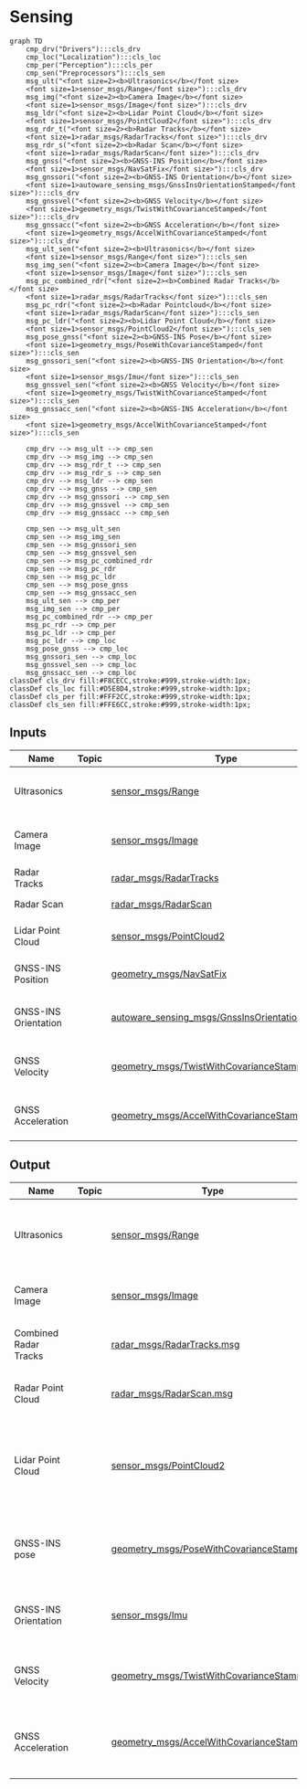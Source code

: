 # Sensing

```mermaid
graph TD
    cmp_drv("Drivers"):::cls_drv
    cmp_loc("Localization"):::cls_loc
    cmp_per("Perception"):::cls_per
    cmp_sen("Preprocessors"):::cls_sen
    msg_ult("<font size=2><b>Ultrasonics</b></font size>
    <font size=1>sensor_msgs/Range</font size>"):::cls_drv
    msg_img("<font size=2><b>Camera Image</b></font size>
    <font size=1>sensor_msgs/Image</font size>"):::cls_drv
    msg_ldr("<font size=2><b>Lidar Point Cloud</b></font size>
    <font size=1>sensor_msgs/PointCloud2</font size>"):::cls_drv
    msg_rdr_t("<font size=2><b>Radar Tracks</b></font size>
    <font size=1>radar_msgs/RadarTracks</font size>"):::cls_drv
    msg_rdr_s("<font size=2><b>Radar Scan</b></font size>
    <font size=1>radar_msgs/RadarScan</font size>"):::cls_drv
    msg_gnss("<font size=2><b>GNSS-INS Position</b></font size>
    <font size=1>sensor_msgs/NavSatFix</font size>"):::cls_drv
    msg_gnssori("<font size=2><b>GNSS-INS Orientation</b></font size>
    <font size=1>autoware_sensing_msgs/GnssInsOrientationStamped</font size>"):::cls_drv
    msg_gnssvel("<font size=2><b>GNSS Velocity</b></font size>
    <font size=1>geometry_msgs/TwistWithCovarianceStamped</font size>"):::cls_drv
    msg_gnssacc("<font size=2><b>GNSS Acceleration</b></font size>
    <font size=1>geometry_msgs/AccelWithCovarianceStamped</font size>"):::cls_drv
    msg_ult_sen("<font size=2><b>Ultrasonics</b></font size>
    <font size=1>sensor_msgs/Range</font size>"):::cls_sen
    msg_img_sen("<font size=2><b>Camera Image</b></font size>
    <font size=1>sensor_msgs/Image</font size>"):::cls_sen
    msg_pc_combined_rdr("<font size=2><b>Combined Radar Tracks</b></font size>
    <font size=1>radar_msgs/RadarTracks</font size>"):::cls_sen
    msg_pc_rdr("<font size=2><b>Radar Pointcloud</b></font size>
    <font size=1>radar_msgs/RadarScan</font size>"):::cls_sen
    msg_pc_ldr("<font size=2><b>Lidar Point Cloud</b></font size>
    <font size=1>sensor_msgs/PointCloud2</font size>"):::cls_sen
    msg_pose_gnss("<font size=2><b>GNSS-INS Pose</b></font size>
    <font size=1>geometry_msgs/PoseWithCovarianceStamped</font size>"):::cls_sen
    msg_gnssori_sen("<font size=2><b>GNSS-INS Orientation</b></font size>
    <font size=1>sensor_msgs/Imu</font size>"):::cls_sen
    msg_gnssvel_sen("<font size=2><b>GNSS Velocity</b></font size>
    <font size=1>geometry_msgs/TwistWithCovarianceStamped</font size>"):::cls_sen
    msg_gnssacc_sen("<font size=2><b>GNSS-INS Acceleration</b></font size>
    <font size=1>geometry_msgs/AccelWithCovarianceStamped</font size>"):::cls_sen

    cmp_drv --> msg_ult --> cmp_sen
    cmp_drv --> msg_img --> cmp_sen
    cmp_drv --> msg_rdr_t --> cmp_sen
    cmp_drv --> msg_rdr_s --> cmp_sen
    cmp_drv --> msg_ldr --> cmp_sen
    cmp_drv --> msg_gnss --> cmp_sen
    cmp_drv --> msg_gnssori --> cmp_sen
    cmp_drv --> msg_gnssvel --> cmp_sen
    cmp_drv --> msg_gnssacc --> cmp_sen

    cmp_sen --> msg_ult_sen
    cmp_sen --> msg_img_sen
    cmp_sen --> msg_gnssori_sen
    cmp_sen --> msg_gnssvel_sen
    cmp_sen --> msg_pc_combined_rdr
    cmp_sen --> msg_pc_rdr
    cmp_sen --> msg_pc_ldr
    cmp_sen --> msg_pose_gnss
    cmp_sen --> msg_gnssacc_sen
    msg_ult_sen --> cmp_per
    msg_img_sen --> cmp_per
    msg_pc_combined_rdr --> cmp_per
    msg_pc_rdr --> cmp_per
    msg_pc_ldr --> cmp_per
    msg_pc_ldr --> cmp_loc
    msg_pose_gnss --> cmp_loc
    msg_gnssori_sen --> cmp_loc
    msg_gnssvel_sen --> cmp_loc
    msg_gnssacc_sen --> cmp_loc
classDef cls_drv fill:#F8CECC,stroke:#999,stroke-width:1px;
classDef cls_loc fill:#D5E8D4,stroke:#999,stroke-width:1px;
classDef cls_per fill:#FFF2CC,stroke:#999,stroke-width:1px;
classDef cls_sen fill:#FFE6CC,stroke:#999,stroke-width:1px;
```

## Inputs

| Name                 | Topic | Type                                                                                                                                                                     | Description                                 |
| -------------------- | ----- | ------------------------------------------------------------------------------------------------------------------------------------------------------------------------ | ------------------------------------------- |
| Ultrasonics          |       | [sensor_msgs/Range](https://github.com/ros2/common_interfaces/blob/rolling/sensor_msgs/msg/Range.msg)                                                                    | Distance data from ultrasonic radar driver. |
| Camera Image         |       | [sensor_msgs/Image](https://github.com/ros2/common_interfaces/blob/rolling/sensor_msgs/msg/Image.msg)                                                                    | Image data from camera driver.              |
| Radar Tracks         |       | [radar_msgs/RadarTracks](https://github.com/ros-perception/radar_msgs/blob/ros2/msg/RadarTracks.msg)                                                                     | Tracks from radar driver.                   |
| Radar Scan           |       | [radar_msgs/RadarScan](https://github.com/ros-perception/radar_msgs/blob/ros2/msg/RadarScan.msg)                                                                         | Scan from radar driver.                     |
| Lidar Point Cloud    |       | [sensor_msgs/PointCloud2](https://github.com/ros2/common_interfaces/blob/rolling/sensor_msgs/msg/PointCloud2.msg)                                                        | Pointcloud from lidar driver.               |
| GNSS-INS Position    |       | [geometry_msgs/NavSatFix](https://github.com/ros2/common_interfaces/blob/rolling/sensor_msgs/msg/NavSatFix.msg)                                                          | Initial pose from GNSS driver.              |
| GNSS-INS Orientation |       | [autoware_sensing_msgs/GnssInsOrientationStamped](https://github.com/autowarefoundation/autoware_msgs/blob/main/autoware_sensing_msgs/msg/GnssInsOrientationStamped.msg) | Initial orientation from GNSS driver.       |
| GNSS Velocity        |       | [geometry_msgs/TwistWithCovarianceStamped](https://github.com/ros2/common_interfaces/blob/rolling/geometry_msgs/msg/TwistWithCovarianceStamped.msg)                      | Initial velocity from GNSS driver.          |
| GNSS Acceleration    |       | [geometry_msgs/AccelWithCovarianceStamped](https://github.com/ros2/common_interfaces/blob/rolling/geometry_msgs/msg/AccelWithCovarianceStamped.msg)                      | Initial acceleration from GNSS driver.      |

## Output

| Name                  | Topic | Type                                                                                                                                                | Description                                                                    |
| --------------------- | ----- | --------------------------------------------------------------------------------------------------------------------------------------------------- | ------------------------------------------------------------------------------ |
| Ultrasonics           |       | [sensor_msgs/Range](https://github.com/ros2/common_interfaces/blob/rolling/sensor_msgs/msg/Range.msg)                                               | Distance data from ultrasonic radar. Used by the Perception.                   |
| Camera Image          |       | [sensor_msgs/Image](https://github.com/ros2/common_interfaces/blob/rolling/sensor_msgs/msg/Image.msg)                                               | Image data from camera. Used by the Perception.                                |
| Combined Radar Tracks |       | [radar_msgs/RadarTracks.msg](https://github.com/ros-perception/radar_msgs/blob/ros2/msg/RadarTracks.msg)                                            | Radar tracks from radar. Used by the Perception.                               |
| Radar Point Cloud     |       | [radar_msgs/RadarScan.msg](https://github.com/ros-perception/radar_msgs/blob/ros2/msg/RadarScan.msg)                                                | Pointcloud from radar. Used by the Perception.                                 |
| Lidar Point Cloud     |       | [sensor_msgs/PointCloud2](https://github.com/ros2/common_interfaces/blob/rolling/sensor_msgs/msg/PointCloud2.msg)                                   | Lidar pointcloud after preprocessing. Used by the Perception and Localization. |
| GNSS-INS pose         |       | [geometry_msgs/PoseWithCovarianceStamped](https://github.com/ros2/common_interfaces/blob/rolling/geometry_msgs/msg/PoseWithCovarianceStamped.msg)   | Initial pose of the ego vehicle from GNSS. Used by the Localization.           |
| GNSS-INS Orientation  |       | [sensor_msgs/Imu](https://github.com/ros2/common_interfaces/blob/rolling/sensor_msgs/msg/Imu.msg)                                                   | Orientation info from GNSS. Used by the Localization.                          |
| GNSS Velocity         |       | [geometry_msgs/TwistWithCovarianceStamped](https://github.com/ros2/common_interfaces/blob/rolling/geometry_msgs/msg/TwistWithCovarianceStamped.msg) | Velocity of the ego vehicle from GNSS. Used by the Localization.               |
| GNSS Acceleration     |       | [geometry_msgs/AccelWithCovarianceStamped](https://github.com/ros2/common_interfaces/blob/rolling/geometry_msgs/msg/AccelWithCovarianceStamped.msg) | Acceleration of the ego vehicle from GNSS. Used by the Localization.           |
